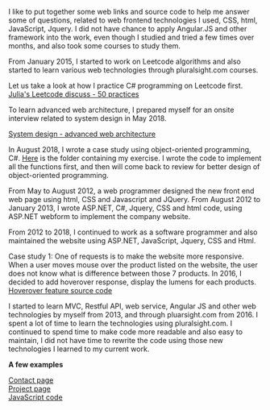
I like to put together some web links and source code to help me answer some of questions, related to web frontend technologies I used, CSS, html, JavaScript, Jquery. I did not have chance to apply Angular.JS and other framework into the work, even though I studied and tried a few times over months, and also took some courses to study them.

From January 2015, I started to work on Leetcode algorithms and also started to learn various web technologies through pluralsight.com courses. 

Let us take a look at how I practice C# programming on Leetcode first. <br>
[Julia's Leetcode discuss - 50 practices](https://github.com/jianminchen/Leetcode_Julia/tree/master/Leetcode%20discussion)<br>

To learn advanced web architecture, I prepared myself for an onsite interview related to system design in May 2018. 

[System design - advanced web architecture](https://github.com/jianminchen/System-design)<br>

In August 2018, I wrote a case study using object-oriented programming, C#. [Here](https://github.com/jianminchen/Object-oriented-Design/tree/master/Object-Oriented%20Design%20Study%20Case) is the folder containing my exercise. I wrote the code to implement all the functions first, and then will come back to review for better design of object-oriented programming. 

From May to August 2012, a web programmer designed the new front end web page using html, CSS and Javascript and JQuery. 
From August 2012 to January 2013, I wrote ASP.NET, C#, Jquery, CSS and html code, using ASP.NET webform to implement the company website.

From 2012 to 2018, I continued to work as a software programmer and also maintained the website using ASP.NET, JavaScript, Jquery, CSS and Html. 

Case study 1: 
One of requests is to make the website more responsive. When a user moves mouse over the product listed on the website, the user does not know what is difference between those 7 products. In 2016, I decided to add hoverover response, display the lumens for each products. [Hoverover feature source code](https://github.com/jianminchen/website-development-and-frontend-technologies/tree/master/Source%20code/js/HoverOver)

I started to learn MVC, Restful API, web service, Angular JS and other web technologies by myself from 2013, and through pluarsight.com from 2016. I spent a lot of time to learn the technologies using pluralsight.com.  I continued to spend time to make code more readable and also easy to maintain, I did not have time to rewrite the code using those new technologies I learned to my current work. 

**A few examples**<br>

[Contact page](https://github.com/jianminchen/website-development-and-frontend-technologies/tree/master/Source%20code/Contact)<br>
[Project page](https://github.com/jianminchen/website-development-and-frontend-technologies/tree/master/Source%20code/projects)<br>
[JavaScript code](https://github.com/jianminchen/website-development-and-frontend-technologies/tree/master/Source%20code/js)<br>

